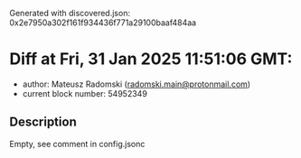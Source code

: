 Generated with discovered.json: 0x2e7950a302f161f934436f771a29100baaf484aa

# Diff at Fri, 31 Jan 2025 11:51:06 GMT:

- author: Mateusz Radomski (<radomski.main@protonmail.com>)
- current block number: 54952349

## Description

Empty, see comment in config.jsonc
